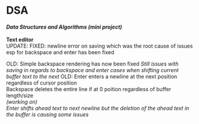 # DSA
***Data Structures and Algorithms (mini project)***\
\
**Text editor**
\
UPDATE:
FIXED: newline error on saving which was the root cause of issues esp for backspace and enter has been fixed

OLD:
Simple backspace rendering has now been fixed
*Still issues with saving in regards to backspace and enter cases when shifting current buffer text to the next*
OLD:
Enter enters a newline at the next position regardless of cursor position\
Backspace deletes the entire line if at 0 poition regardless of buffer length/size\
*(working on)\
Enter shifts ahead text to next newline but the deletion of the ahead text in the buffer is causing some issues*
